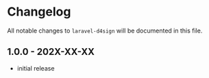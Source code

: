 # Changelog

All notable changes to `laravel-d4sign` will be documented in this file.

## 1.0.0 - 202X-XX-XX

- initial release
